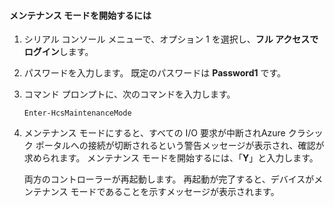 
#### メンテナンス モードを開始するには

1. シリアル コンソール メニューで、オプション 1 を選択し、**フル アクセスでログイン**します。

2. パスワードを入力します。 既定のパスワードは **Password1** です。

3. コマンド プロンプトに、次のコマンドを入力します。

     `Enter-HcsMaintenanceMode`

4. メンテナンス モードにすると、すべての I/O 要求が中断されAzure クラシック ポータルへの接続が切断されるという警告メッセージが表示され、確認が求められます。 メンテナンス モードを開始するには、「**Y**」と入力します。

    両方のコントローラーが再起動します。 再起動が完了すると、デバイスがメンテナンス モードであることを示すメッセージが表示されます。





